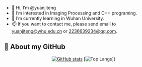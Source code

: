 - 👋 Hi, I’m @yuanjiteng
- 👀 I’m interested in Imaging Processing and C++ programing.
- 🌱 I’m currently learning in Wuhan University.
- 📫 If you want to contact me, please send email to yuanjiteng@whu.edu.cn or 2236639234@qq.com.

## 🚀 About my GitHub

<div align="center">
<!-- Usage: https://github.com/anuraghazra/github-readme-stats/blob/master/docs/readme_cn.md -->

[![GitHub stats](https://github-readme-stats.vercel.app/api?username=JitengYuan&show_icons=true&hide_border=true)](https://github.com/HenryZhuHR)
[![Top Langs](https://github-readme-stats.vercel.app/api/top-langs/?username=JitengYuanHR&layout=compact)](
